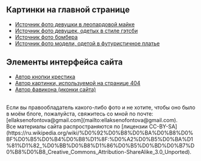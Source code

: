 ## Картинки на главной странице ##
  - [Источник фото девушки в леопардовой майке](https://sigmacard.ru/trends/the-trend-of-the-season-animal-print)
  - [Источник фото девушек, одетых в стиле гэтсби](https://star-tex.ru/article/notes/stil-gehtsbi-dlya-muzhchin-i-zhenshchin-foto-odezhdy)
  - [Источник фото бомбера](https://de.wikipedia.org/wiki/Benutzer:Nolispanmo)
  - [Источник фото модели, одетой в футуристичное платье](https://stylish-lady.ru/moda_stil/futurizm-v-interere-i-odezhde.html)
## Элементы интерфейса сайта ##
  + [Автор кнопки крестика](https://www.flaticon.com/authors/ariefstudio)
  + [Автор картинки, используемой на странице 404](https://www.freepik.com/author/freepik)
  + [Автор фавикона (иконки сайта)](https://www.flaticon.com/authors/bgenesis)
<br/>
Если вы правообладатель какого-либо фото и не хотите, чтобы оно было в моём блоге, пожалуйста, свяжитесь со мной по почте: [ellaksenofontova@gmail.com](mailto:ellaksenofontova@gmail.com).<br/>
Все материалы сайта распространяются по [лицензии CC-BY-SA](https://ru.wikipedia.org/wiki/%D0%92%D0%B8%D0%BA%D0%B8%D0%BF%D0%B5%D0%B4%D0%B8%D1%8F:%D0%A2%D0%B5%D0%BA%D1%81%D1%82_%D0%BB%D0%B8%D1%86%D0%B5%D0%BD%D0%B7%D0%B8%D0%B8_Creative_Commons_Attribution-ShareAlike_3.0_Unported).
